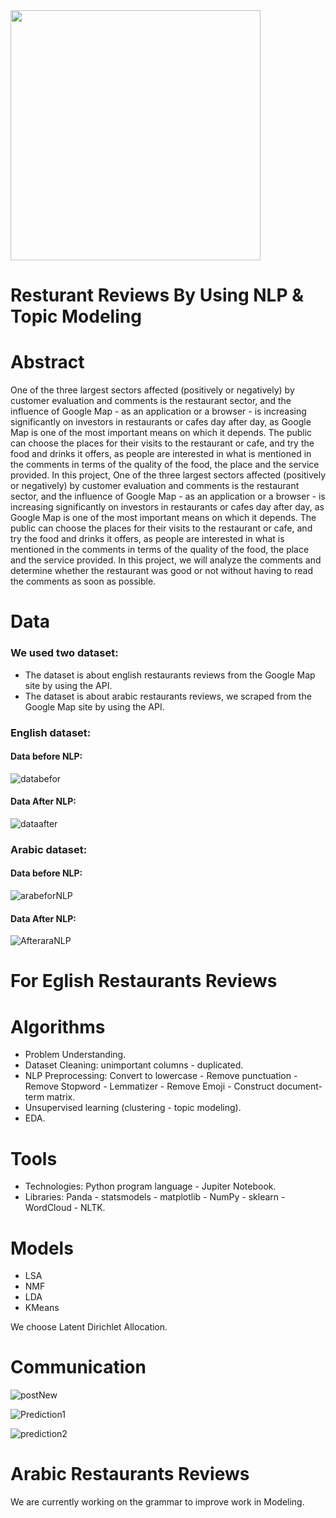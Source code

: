 <img src="https://user-images.githubusercontent.com/93095814/147701834-7f10776a-85b5-46ef-b0f5-a29fb659bf8d.png" width="400" heigh="400" /> 

# Resturant Reviews By Using NLP & Topic Modeling


# Abstract

One of the three largest sectors affected (positively or negatively) by customer evaluation and comments is the restaurant sector, and the influence of Google Map - as an application or a browser - is increasing significantly on investors in restaurants or cafes day after day, as Google Map is one of the most important means on which it depends. The public can choose the places for their visits to the restaurant or cafe, and try the food and drinks it offers, as people are interested in what is mentioned in the comments in terms of the quality of the food, the place and the service provided. In this project, One of the three largest sectors affected (positively or negatively) by customer evaluation and comments is the restaurant sector, and the influence of Google Map - as an application or a browser - is increasing significantly on investors in restaurants or cafes day after day, as Google Map is one of the most important means on which it depends. The public can choose the places for their visits to the restaurant or cafe, and try the food and drinks it offers, as people are interested in what is mentioned in the comments in terms of the quality of the food, the place and the service provided. In this project, we will analyze the comments and determine whether the restaurant was good or not without having to read the comments as soon as possible.

# Data 
### We used two dataset:
* The dataset is about english restaurants reviews from the Google Map site by using the API.
* The dataset is about arabic restaurants reviews, we scraped from the Google Map site by using the API.</p>

### English dataset:
#### Data before NLP:


![databefor](https://user-images.githubusercontent.com/93095814/148648972-a9626fe8-6414-460f-a251-14604cc4f906.png)

#### Data After NLP:


![dataafter](https://user-images.githubusercontent.com/93095814/148648986-ed294893-e720-4c02-9cda-6f23baa21402.png)



### Arabic dataset:
#### Data before NLP:

![arabeforNLP](https://user-images.githubusercontent.com/93095814/147701449-d0a124fc-e103-4774-a3d2-96328ecf6718.png)


#### Data After NLP:



![AfteraraNLP](https://user-images.githubusercontent.com/93095814/147701484-5e6dd840-8b78-43c6-9bc2-b9cb7ad4c7a7.png)

# For Eglish Restaurants Reviews 
# Algorithms
* Problem Understanding.
* Dataset Cleaning: unimportant columns - duplicated.
* NLP Preprocessing: Convert to lowercase - Remove punctuation - Remove Stopword - Lemmatizer - Remove Emoji - Construct document-term matrix.
* Unsupervised learning (clustering - topic modeling).
* EDA.

# Tools
* Technologies: Python program language - Jupiter Notebook.
* Libraries: Panda - statsmodels - matplotlib - NumPy - sklearn - WordCloud - NLTK.

# Models
* LSA
* NMF
* LDA
* KMeans

We choose Latent Dirichlet Allocation.

# Communication

![postNew](https://user-images.githubusercontent.com/93095814/147819221-8a718b18-5567-4edf-858a-53f74fb1fd75.png)


![Prediction1](https://user-images.githubusercontent.com/93095814/147819241-4d77ed9b-3ed3-45e9-933e-a5eb070a3f1a.png)

![prediction2](https://user-images.githubusercontent.com/93095814/147819252-310447e1-95fd-4a37-98a1-dec7143f5100.png)


# Arabic Restaurants Reviews
We are currently working on the grammar to improve work in Modeling.
